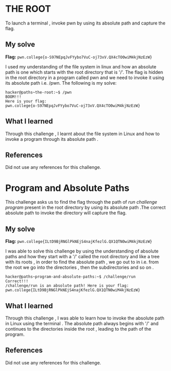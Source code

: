 # THE ROOT
To launch a terminal , invoke pwn by using its absolute path and capture the flag.

## My solve
**Flag:** `pwn.college{o-S97NEpqJvFYybo7VuC-oj73xV.QX4cTO0wiM4kjNzEzW}`

I used my understanding of the file system in linux and how an absolute path is one which starts with the root directory that is '/'. The flag is hidden in the root directory in a program called pwn and we need to invoke it using its absolute path i.e. /pwn. The following is my solve:

```
hacker@paths~the-root:~$ /pwn
BOOM!!!
Here is your flag:
pwn.college{o-S97NEpqJvFYybo7VuC-oj73xV.QX4cTO0wiM4kjNzEzW}
```

## What I learned
Through this challenge , I learnt about the file system in Linux and how to invoke a program through its absolute path .

## References 
Did not use any references for this challenge.

# Program and Absolute Paths
This challenge asks us to  find the flag through the path of *run challenge program* present in the root directory by using its absolute path .The correct absolute path to invoke the directory will capture the flag.

## My solve
**Flag:** `pwn.college{ILtD9BjRNGlPkNEjS4najKfezlG.QX1QTN0wiM4kjNzEzW}`

I was able to solve this challenge by using the understanding of absolute paths and how they start with a '/' called the root directory and like a tree with its roots , in order to find the absolute path , we go out to in i.e. from the root we go into the directories , then the subdirectories and so on .

```
hacker@paths~program-and-absolute-paths:~$ /challenge/run
Correct!!!
/challenge/run is an absolute path! Here is your flag:
pwn.college{ILtD9BjRNGlPkNEjS4najKfezlG.QX1QTN0wiM4kjNzEzW}
```

## What I learned
Through this challenge , I was able to learn how to invoke the absolute path in Linux using the terminal . The absolute path always begins with '/' and continues to the directories inside the root , leading to the path of the program.

## References 
Did not use any references for this challenge.



